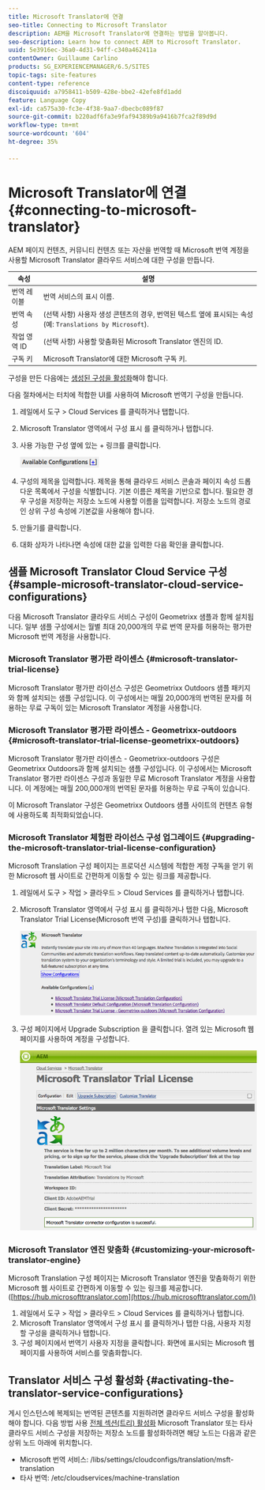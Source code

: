 ```yaml
---
title: Microsoft Translator에 연결
seo-title: Connecting to Microsoft Translator
description: AEM을 Microsoft Translator에 연결하는 방법을 알아봅니다.
seo-description: Learn how to connect AEM to Microsoft Translator.
uuid: 5e3916ec-36a0-4d31-94ff-c340a462411a
contentOwner: Guillaume Carlino
products: SG_EXPERIENCEMANAGER/6.5/SITES
topic-tags: site-features
content-type: reference
discoiquuid: a7958411-b509-428e-bbe2-42efe8fd1add
feature: Language Copy
exl-id: ca575a30-fc3e-4f38-9aa7-dbecbc089f87
source-git-commit: b220adf6fa3e9faf94389b9a9416b7fca2f89d9d
workflow-type: tm+mt
source-wordcount: '604'
ht-degree: 35%

---
```


# Microsoft Translator에 연결{#connecting-to-microsoft-translator}

AEM 페이지 컨텐츠, 커뮤니티 컨텐츠 또는 자산을 번역할 때 Microsoft 번역 계정을 사용할 Microsoft Translator 클라우드 서비스에 대한 구성을 만듭니다.

| 속성 | 설명 |
|---|---|
| 번역 레이블 | 번역 서비스의 표시 이름. |
| 번역 속성 | (선택 사항) 사용자 생성 콘텐츠의 경우, 번역된 텍스트 옆에 표시되는 속성 (예: `Translations by Microsoft`). |
| 작업 영역 ID | (선택 사항) 사용할 맞춤화된 Microsoft Translator 엔진의 ID. |
| 구독 키 | Microsoft Translator에 대한 Microsoft 구독 키. |

구성을 만든 다음에는 [생성된 구성을 활성화](/help/sites-administering/tc-msconf.md#activating-the-translator-service-configurations)해야 합니다.

다음 절차에서는 터치에 적합한 UI를 사용하여 Microsoft 번역기 구성을 만듭니다.

1. 레일에서 도구 > Cloud Services 를 클릭하거나 탭합니다.
1. Microsoft Translator 영역에서 구성 표시 를 클릭하거나 탭합니다.
1. 사용 가능한 구성 옆에 있는 + 링크를 클릭합니다.

   ![chlimage_1-382](assets/chlimage_1-382.png)

1. 구성의 제목을 입력합니다. 제목을 통해 클라우드 서비스 콘솔과 페이지 속성 드롭다운 목록에서 구성을 식별합니다. 기본 이름은 제목을 기반으로 합니다. 필요한 경우 구성을 저장하는 저장소 노드에 사용할 이름을 입력합니다. 저장소 노드의 경로인 상위 구성 속성에 기본값을 사용해야 합니다.
1. 만들기를 클릭합니다.
1. 대화 상자가 나타나면 속성에 대한 값을 입력한 다음 확인을 클릭합니다.

## 샘플 Microsoft Translator Cloud Service 구성 {#sample-microsoft-translator-cloud-service-configurations}

다음 Microsoft Translator 클라우드 서비스 구성이 Geometrixx 샘플과 함께 설치됩니다. 일부 샘플 구성에서는 월별 최대 20,000개의 무료 번역 문자를 허용하는 평가판 Microsoft 번역 계정을 사용합니다.

### Microsoft Translator 평가판 라이센스 {#microsoft-translator-trial-license}

Microsoft Translator 평가판 라이선스 구성은 Geometrixx Outdoors 샘플 패키지와 함께 설치되는 샘플 구성입니다. 이 구성에서는 매월 20,000개의 번역된 문자를 허용하는 무료 구독이 있는 Microsoft Translator 계정을 사용합니다.

### Microsoft Translator 평가판 라이센스 - Geometrixx-outdoors {#microsoft-translator-trial-license-geometrixx-outdoors}

Microsoft Translator 평가판 라이센스 - Geometrixx-outdoors 구성은 Geometrixx Outdoors과 함께 설치되는 샘플 구성입니다. 이 구성에서는 Microsoft Translator 평가판 라이센스 구성과 동일한 무료 Microsoft Translator 계정을 사용합니다. 이 계정에는 매월 200,000개의 번역된 문자를 허용하는 무료 구독이 있습니다.

이 Microsoft Translator 구성은 Geometrixx Outdoors 샘플 사이트의 컨텐츠 유형에 사용하도록 최적화되었습니다.

### Microsoft Translator 체험판 라이선스 구성 업그레이드 {#upgrading-the-microsoft-translator-trial-license-configuration}

Microsoft Translation 구성 페이지는 프로덕션 시스템에 적합한 계정 구독을 얻기 위한 Microsoft 웹 사이트로 간편하게 이동할 수 있는 링크를 제공합니다.

1. 레일에서 도구 > 작업 > 클라우드 > Cloud Services 를 클릭하거나 탭합니다.
1. Microsoft Translator 영역에서 구성 표시 를 클릭하거나 탭한 다음, Microsoft Translator Trial License(Microsoft 번역 구성)를 클릭하거나 탭합니다.

   ![chlimage_1-383](assets/chlimage_1-383.png)

1. 구성 페이지에서 Upgrade Subscription 을 클릭합니다. 열려 있는 Microsoft 웹 페이지를 사용하여 계정을 구성합니다.

   ![chlimage_1-384](assets/chlimage_1-384.png)

### Microsoft Translator 엔진 맞춤화 {#customizing-your-microsoft-translator-engine}

Microsoft Translation 구성 페이지는 Microsoft Translator 엔진을 맞춤화하기 위한 Microsoft 웹 사이트로 간편하게 이동할 수 있는 링크를 제공합니다. ([https://hub.microsofttranslator.com](https://hub.microsofttranslator.com/))

1. 레일에서 도구 > 작업 > 클라우드 > Cloud Services 를 클릭하거나 탭합니다.
1. Microsoft Translator 영역에서 구성 표시 를 클릭하거나 탭한 다음, 사용자 지정할 구성을 클릭하거나 탭합니다.
1. 구성 페이지에서 번역기 사용자 지정을 클릭합니다. 화면에 표시되는 Microsoft 웹 페이지를 사용하여 서비스를 맞춤화합니다.

## Translator 서비스 구성 활성화 {#activating-the-translator-service-configurations}

게시 인스턴스에 복제되는 번역된 콘텐츠를 지원하려면 클라우드 서비스 구성을 활성화해야 합니다. 다음 방법 사용 [전체 섹션(트리) 활성화](/help/sites-authoring/publishing-pages.md#publishing-and-unpublishing-a-tree) Microsoft Translator 또는 타사 클라우드 서비스 구성을 저장하는 저장소 노드를 활성화하려면 해당 노드는 다음과 같은 상위 노드 아래에 위치합니다.

* Microsoft 번역 서비스: /libs/settings/cloudconfigs/translation/msft-translation
* 타사 번역: /etc/cloudservices/machine-translation
